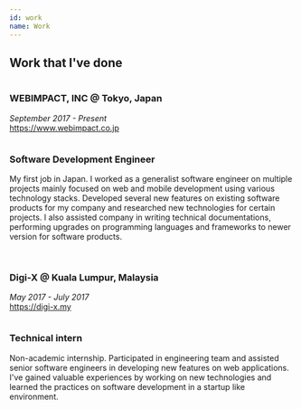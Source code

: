 ```yaml
---
id: work
name: Work
---
```


<section>

<h2>Work that I've done</h2>

<div class="row">
  <div class="column">
    <div class="company">
      <h3><strong>WEBIMPACT, INC @ Tokyo, Japan</strong></h3>
      <p>
        <i>September 2017 - Present</i><br>
        <a href="https://www.webimpact.co.jp" target="_blank">
          <i class="fas fa-link"></i> https://www.webimpact.co.jp</a>
      </p>
    </div>
  </div>
  <div class="column">
    <h3><strong>Software Development Engineer</strong></h3>
    <p>
      My first job in Japan. I worked as a generalist software engineer on multiple projects mainly focused on web and mobile development using various technology stacks. Developed several new features on existing software products for my company and researched new technologies for certain projects. I also assisted company in writing technical documentations, performing upgrades on programming languages and frameworks to newer version for software products.<br>
    </p>
  </div>
</div>

<br>

<div class="row">
  <div class="column">
    <div class="company">
      <h3><strong>Digi-X @ Kuala Lumpur, Malaysia</strong></h3>
      <p>
        <i>May 2017 - July 2017</i><br>
        <a href="https://digi-x.my" target="_blank">
          <i class="fas fa-link"></i> https://digi-x.my</a>
      </p>
    </div>
  </div>
  <div class="column">
     <h3><strong>Technical intern</strong></h3>
    <p>
      Non-academic internship. Participated in engineering team and assisted senior software engineers in developing new features on web applications. I've gained valuable experiences by working on new technologies and learned the practices on software development in a startup like environment.<br>
    </p>
  </div>
</div>

</section>